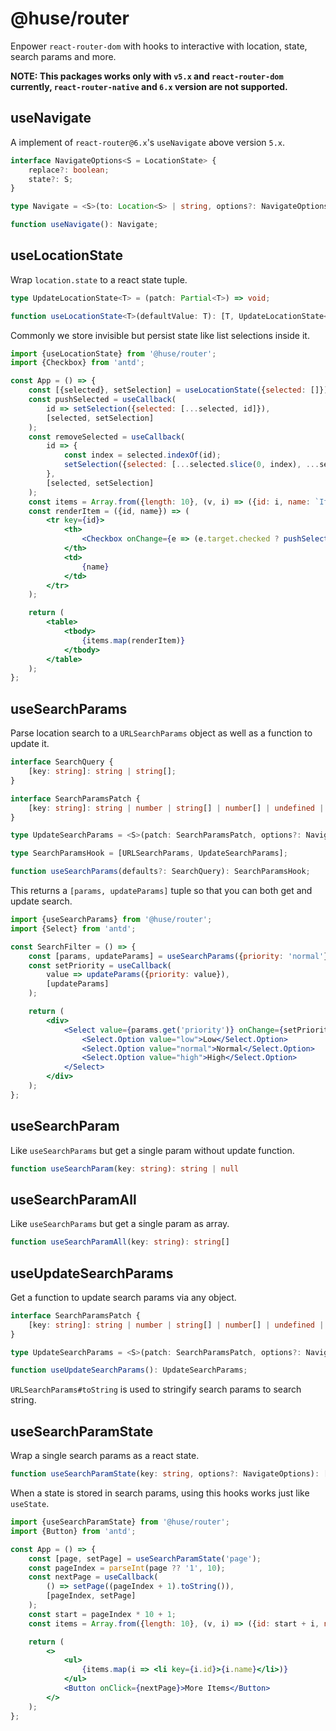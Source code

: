# @huse/router

Enpower `react-router-dom` with hooks to interactive with location, state, search params and more.

**NOTE: This packages works only with `v5.x` and `react-router-dom` currently, `react-router-native` and `6.x` version are not supported.**

## useNavigate

A implement of `react-router@6.x`'s `useNavigate` above version `5.x`.

```typescript
interface NavigateOptions<S = LocationState> {
    replace?: boolean;
    state?: S;
}

type Navigate = <S>(to: Location<S> | string, options?: NavigateOptions<S>) => void;

function useNavigate(): Navigate;
```

## useLocationState

Wrap `location.state` to a react state tuple.

```typescript
type UpdateLocationState<T> = (patch: Partial<T>) => void;

function useLocationState<T>(defaultValue: T): [T, UpdateLocationState<T>];
```

Commonly we store invisible but persist state like list selections inside it.

```jsx
import {useLocationState} from '@huse/router';
import {Checkbox} from 'antd';

const App = () => {
    const [{selected}, setSelection] = useLocationState({selected: []});
    const pushSelected = useCallback(
        id => setSelection({selected: [...selected, id]}),
        [selected, setSelection]
    );
    const removeSelected = useCallback(
        id => {
            const index = selected.indexOf(id);
            setSelection({selected: [...selected.slice(0, index), ...selected.slice(index + 1)]});
        },
        [selected, setSelection]
    );
    const items = Array.from({length: 10}, (v, i) => ({id: i, name: `Item ${i}`}));
    const renderItem = ({id, name}) => (
        <tr key={id}>
            <th>
                <Checkbox onChange={e => (e.target.checked ? pushSelected(id) : removeSelected(id))} />
            </th>
            <td>
                {name}
            </td>
        </tr>
    );

    return (
        <table>
            <tbody>
                {items.map(renderItem)}
            </tbody>
        </table>
    );
};
```

## useSearchParams

Parse location search to a `URLSearchParams` object as well as a function to update it.

```typescript
interface SearchQuery {
    [key: string]: string | string[];
}

interface SearchParamsPatch {
    [key: string]: string | number | string[] | number[] | undefined | null;
}

type UpdateSearchParams = <S>(patch: SearchParamsPatch, options?: NavigateOptions<S>) => void;

type SearchParamsHook = [URLSearchParams, UpdateSearchParams];

function useSearchParams(defaults?: SearchQuery): SearchParamsHook;
```

This returns a `[params, updateParams]` tuple so that you can both get and update search.

```jsx
import {useSearchParams} from '@huse/router';
import {Select} from 'antd';

const SearchFilter = () => {
    const [params, updateParams] = useSearchParams({priority: 'normal'});
    const setPriority = useCallback(
        value => updateParams({priority: value}),
        [updateParams]
    );

    return (
        <div>
            <Select value={params.get('priority')} onChange={setPriority}>
                <Select.Option value="low">Low</Select.Option>
                <Select.Option value="normal">Normal</Select.Option>
                <Select.Option value="high">High</Select.Option>
            </Select>
        </div>
    );
};
```

## useSearchParam

Like `useSearchParams` but get a single param without update function.

```typescript
function useSearchParam(key: string): string | null
```

## useSearchParamAll

Like `useSearchParams` but get a single param as array.

```typescript
function useSearchParamAll(key: string): string[]
```

## useUpdateSearchParams

Get a function to update search params via any object.

```typescript
interface SearchParamsPatch {
    [key: string]: string | number | string[] | number[] | undefined | null;
}

type UpdateSearchParams = <S>(patch: SearchParamsPatch, options?: NavigateOptions<S>) => void;

function useUpdateSearchParams(): UpdateSearchParams;
```

`URLSearchParams#toString` is used to stringify search params to search string.

## useSearchParamState

Wrap a single search params as a react state.

```typescript
function useSearchParamState(key: string, options?: NavigateOptions): [string | null, (value: string) => void];
```

When a state is stored in search params, using this hooks works just like `useState`.

```jsx
import {useSearchParamState} from '@huse/router';
import {Button} from 'antd';

const App = () => {
    const [page, setPage] = useSearchParamState('page');
    const pageIndex = parseInt(page ?? '1', 10);
    const nextPage = useCallback(
        () => setPage((pageIndex + 1).toString()),
        [pageIndex, setPage]
    );
    const start = pageIndex * 10 + 1;
    const items = Array.from({length: 10}, (v, i) => ({id: start + i, name: `Item ${start + i}`}));

    return (
        <>
            <ul>
                {items.map(i => <li key={i.id}>{i.name}</li>)}
            </ul>
            <Button onClick={nextPage}>More Items</Button>
        </>
    );
};
